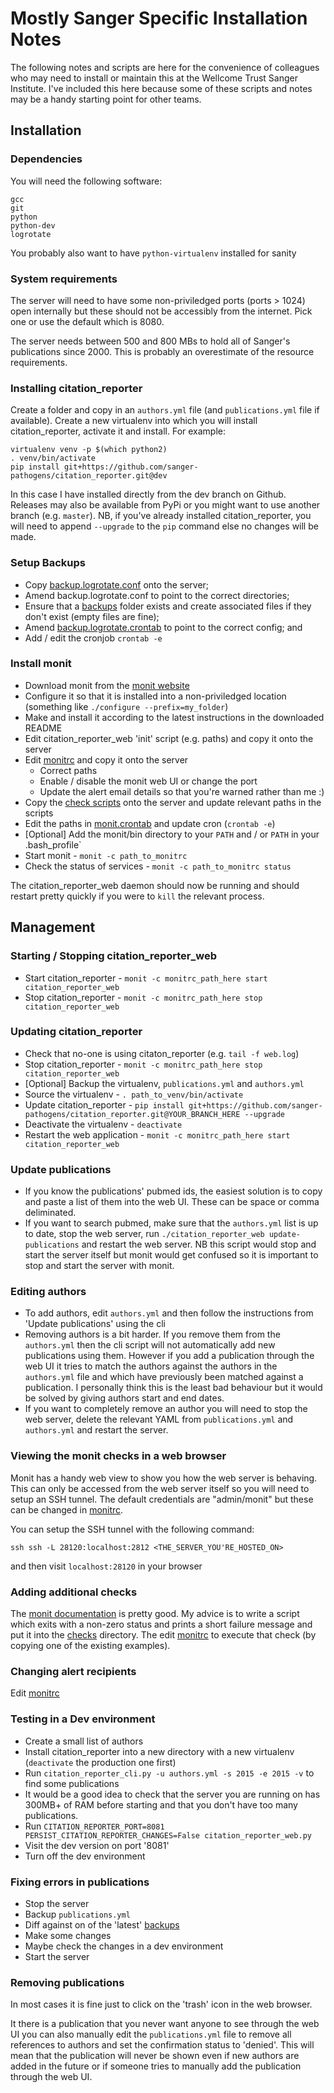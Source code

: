 # Mostly Sanger Specific Installation Notes

The following notes and scripts are here for the convenience of colleagues who may need to install or maintain this at the Wellcome Trust Sanger Institute.  I've included this here because some of these scripts and notes may be a handy starting point for other teams.

## Installation

### Dependencies

You will need the following software:
```
gcc
git
python
python-dev
logrotate
```

You probably also want to have `python-virtualenv` installed for sanity

### System requirements

The server will need to have some non-priviledged ports (ports > 1024) open internally but these should not be accessibly from the internet.  Pick one or use the default which is 8080.

The server needs between 500 and 800 MBs to hold all of Sanger's publications since 2000.  This is probably an overestimate of the resource requirements.

### Installing citation_reporter

Create a folder and copy in an `authors.yml` file (and `publications.yml` file if available).  Create a new virtualenv into which you will install citation_reporter, activate it and install.  For example:

```
virtualenv venv -p $(which python2)
. venv/bin/activate
pip install git+https://github.com/sanger-pathogens/citation_reporter.git@dev
```

In this case I have installed directly from the dev branch on Github.  Releases may also be available from PyPi or you might want to use another branch (e.g. `master`).  NB, if you've already installed citation_reporter, you will need to append `--upgrade` to the `pip` command else no changes will be made.

### Setup Backups

* Copy [backup.logrotate.conf](backup.logrotate.conf) onto the server;
* Amend backup.logrotate.conf to point to the correct directories;
* Ensure that a [backups](backups) folder exists and create associated files if they don't exist (empty files are fine);
* Amend [backup.logrotate.crontab](backup.logrotate.crontab) to point to the correct config; and
* Add / edit the cronjob `crontab -e`

### Install monit

* Download monit from the [monit website](https://mmonit.com/monit/#download)
* Configure it so that it is installed into a non-priviledged location (something like `./configure --prefix=my_folder`)
* Make and install it according to the latest instructions in the downloaded README
* Edit citation_reporter_web 'init' script (e.g. paths) and copy it onto the server
* Edit [monitrc](monitrc) and copy it onto the server
  * Correct paths
  * Enable / disable the monit web UI or change the port
  * Update the alert email details so that you're warned rather than me :)
* Copy the [check scripts](checks) onto the server and update relevant paths in the scripts
* Edit the paths in [monit.crontab](monit.crontab) and update cron (`crontab -e`)
* [Optional] Add the monit/bin directory to your `PATH` and / or `PATH` in your .bash_profile`
* Start monit - `monit -c path_to_monitrc`
* Check the status of services - `monit -c path_to_monitrc status`

The citation_reporter_web daemon should now be running and should restart pretty quickly if you were to `kill` the relevant process.

## Management

### Starting / Stopping citation_reporter_web

* Start citation_reporter - `monit -c monitrc_path_here start citation_reporter_web`
* Stop citation_reporter - `monit -c monitrc_path_here stop citation_reporter_web`

### Updating citation_reporter

* Check that no-one is using citaton_reporter (e.g. `tail -f web.log`)
* Stop citation_reporter - `monit -c monitrc_path_here stop citation_reporter_web`
* [Optional] Backup the virtualenv, `publications.yml` and `authors.yml`
* Source the virtualenv - `. path_to_venv/bin/activate`
* Update citation_reporter - `pip install git+https://github.com/sanger-pathogens/citation_reporter.git@YOUR_BRANCH_HERE --upgrade`
* Deactivate the virtualenv - `deactivate`
* Restart the web application - `monit -c monitrc_path_here start citation_reporter_web`

### Update publications

* If you know the publications' pubmed ids, the easiest solution is to copy and paste a list of them into the web UI.  These can be space or comma deliminated.
* If you want to search pubmed, make sure that the `authors.yml` list is up to date, stop the web server, run `./citation_reporter_web update-publications` and restart the web server.  NB this script would stop and start the server itself but monit would get confused so it is important to stop and start the server with monit.

### Editing authors

* To add authors, edit `authors.yml` and then follow the instructions from 'Update publications' using the cli
* Removing authors is a bit harder.  If you remove them from the `authors.yml` then the cli script will not automatically add new publications using them.  However if you add a publication through the web UI it tries to match the authors against the authors in the `authors.yml` file and which have previously been matched against a publication.  I personally think this is the least bad behaviour but it would be solved by giving authors start and end dates.
* If you want to completely remove an author you will need to stop the web server, delete the relevant YAML from `publications.yml` and `authors.yml` and restart the server.

### Viewing the monit checks in a web browser

Monit has a handy web view to show you how the web server is behaving.  This can only be accessed from the web server itself so you will need to setup an SSH tunnel.  The default credentials are "admin/monit" but these can be changed in [monitrc](monitrc).

You can setup the SSH tunnel with the following command:

```
ssh ssh -L 28120:localhost:2812 <THE_SERVER_YOU'RE_HOSTED_ON>
```

and then visit `localhost:28120` in your browser

### Adding additional checks

The [monit documentation](https://mmonit.com/monit/documentation/monit.html) is pretty good.  My advice is to write a script which exits with a non-zero status and prints a short failure message and put it into the [checks](checks) directory.  The edit [monitrc](monitrc) to execute that check (by copying one of the existing examples).

### Changing alert recipients

Edit [monitrc](monitrc)

### Testing in a Dev environment

* Create a small list of authors
* Install citation_reporter into a new directory with a new virtualenv (`deactivate` the production one first)
* Run `citation_reporter_cli.py -u authors.yml -s 2015 -e 2015 -v` to find some publications
* It would be a good idea to check that the server you are running on has 300MB+ of RAM before starting and that you don't have too many publications.
* Run `CITATION_REPORTER_PORT=8081 PERSIST_CITATION_REPORTER_CHANGES=False citation_reporter_web.py`
* Visit the dev version on port '8081'
* Turn off the dev environment

### Fixing errors in publications

* Stop the server
* Backup `publications.yml`
* Diff against on of the 'latest' [backups](backups)
* Make some changes
* Maybe check the changes in a dev environment
* Start the server

### Removing publications

In most cases it is fine just to click on the 'trash' icon in the web browser.  

It there is a publication that you never want anyone to see through the web UI you can also manually edit the `publications.yml` file to remove all references to authors and set the confirmation status to 'denied'.  This will mean that the publication will never be shown even if new authors are added in the future or if someone tries to manually add the publication through the web UI.
